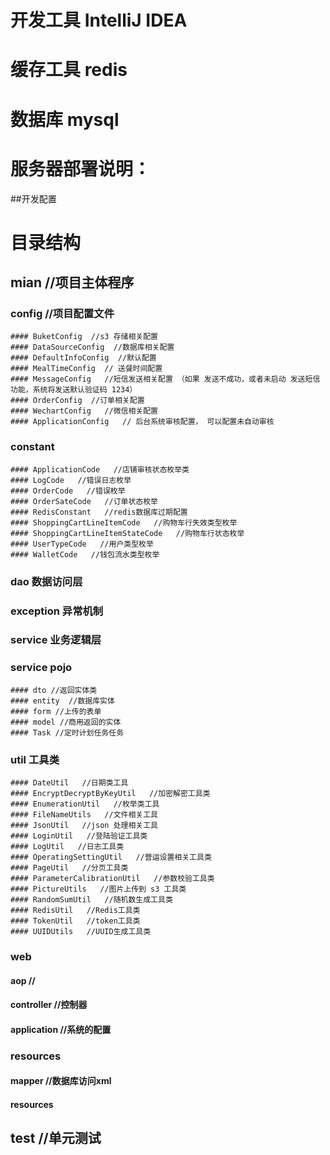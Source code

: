 # 开发工具 IntelliJ IDEA
# 缓存工具 redis
# 数据库 mysql
# 服务器部署说明：
 ##开发配置
   
# 目录结构
  ## mian  //项目主体程序
   ### config  //项目配置文件
    #### BuketConfig  //s3 存储相关配置
    #### DataSourceConfig  //数据库相关配置
    #### DefaultInfoConfig  //默认配置
    #### MealTimeConfig  // 送餐时间配置
    #### MessageConfig   //短信发送相关配置 （如果 发送不成功，或者未启动 发送短信功能，系统将发送默认验证码 1234）
    #### OrderConfig  //订单相关配置
    #### WechartConfig   //微信相关配置
    #### ApplicationConfig   // 后台系统审核配置， 可以配置未自动审核
   ### constant 
    #### ApplicationCode   //店铺审核状态枚举类
    #### LogCode   //错误日志枚举
    #### OrderCode   //错误枚举
    #### OrderSateCode   //订单状态枚举
    #### RedisConstant   //redis数据库过期配置
    #### ShoppingCartLineItemCode   //购物车行失效类型枚举
    #### ShoppingCartLineItemStateCode   //购物车行状态枚举
    #### UserTypeCode   //用户类型枚举
    #### WalletCode   //钱包流水类型枚举
### dao 数据访问层     
### exception  异常机制
### service  业务逻辑层
### service  pojo
    #### dto //返回实体类 
    #### entity  //数据库实体
    #### form //上传的表单
    #### model //商用返回的实体 
    #### Task //定时计划任务任务
### util   工具类
    #### DateUtil   //日期类工具
    #### EncryptDecryptByKeyUtil   //加密解密工具类
    #### EnumerationUtil   //枚举类工具
    #### FileNameUtils   //文件相关工具
    #### JsonUtil   //json 处理相关工具
    #### LoginUtil   //登陆验证工具类
    #### LogUtil   //日志工具类
    #### OperatingSettingUtil   //营运设置相关工具类
    #### PageUtil   //分页工具类
    #### ParameterCalibrationUtil   //参数校验工具类
    #### PictureUtils   //图片上传到 s3 工具类
    #### RandomSumUtil   //随机数生成工具类
    #### RedisUtil   //Redis工具类
    #### TokenUtil   //token工具类
    #### UUIDUtils   //UUID生成工具类
### web   
  #### aop   //
  #### controller   //控制器
  #### application   //系统的配置
### resources
  #### mapper //数据库访问xml
  #### resources
## test  //单元测试

